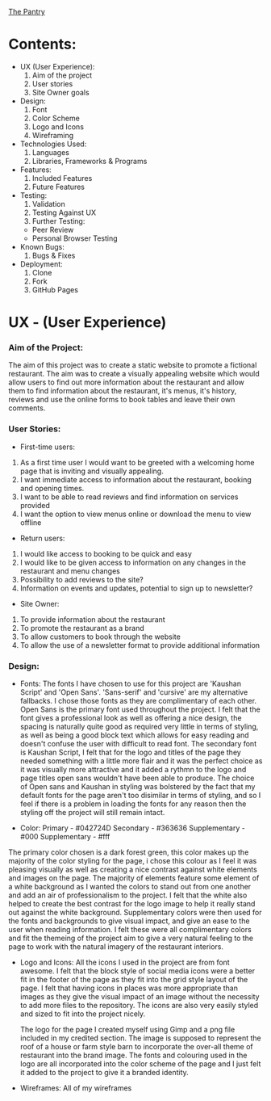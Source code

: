 [The Pantry](https://mckenziemaude.github.io/the-pantry-project/)
 # Contents:
  * UX (User Experience):
    1. Aim of the project
    2. User stories
    3. Site Owner goals
  * Design:
    1. Font
    2. Color Scheme
    3. Logo and Icons
    4. Wireframing
  * Technologies Used:
    1. Languages
    2. Libraries, Frameworks & Programs
  * Features:
    1. Included Features
    2. Future Features
  * Testing:
    1. Validation
    2. Testing Against UX
    3. Further Testing:
      * Peer Review
      * Personal Browser Testing
  * Known Bugs:
    1. Bugs & Fixes
  * Deployment:
    1. Clone
    2. Fork
    3. GitHub Pages

# UX - (User Experience)
### Aim of the Project:
The aim of this project was to create a static website to promote a fictional restaurant. 
The aim was to create a visually appealing website which would allow users to find out more information about the restaurant and allow them to find information about the restaurant,
 it's menus, it's history, reviews and use the online forms to book tables and leave their own comments.
### User Stories:
* First-time users:
 1. As a first time user I would want to be greeted with a welcoming home page that is inviting and visually appealing.
 2. I want immediate access to information about the restaurant, booking and opening times.
 3.	I want to be able to read reviews and find information on services provided
 4.	I want the option to view menus online or download the menu to view offline
* Return users:
 1.	I would like access to booking to be quick and easy
 2.	I would like to be given access to information on any changes in the restaurant and menu changes
 3.	Possibility to add reviews to the site?
 4.	Information on events and updates, potential to sign up to newsletter?
* Site Owner:
 1. To provide information about the restaurant
 2. To promote the restaurant as a brand
 3. To allow customers to book through the website
 4. To allow the use of a newsletter format to provide additional information
### Design:
  * Fonts:
The fonts I have chosen to use for this project are 'Kaushan Script' and 'Open Sans'.
'Sans-serif' and 'cursive' are my alternative fallbacks.
I chose those fonts as they are complimentary of each other. Open Sans is the primary font used throughout the project. I felt that the font gives a professional look as well as offering a nice design, the spacing is naturally quite good as required very little in terms of styling, as well as being a good block text which allows for easy reading and doesn't confuse the user with difficult to read font.
The secondary font is Kaushan Script, I felt that for the logo and titles of the page they needed something with a little more flair and it was the perfect choice as it was visually more attractive and it added a rythmn to the logo and page titles open sans wouldn't have been able to produce.
The choice of Open sans and Kaushan in styling was bolstered by the fact that my default fonts for the page aren't too disimilar in terms of styling, and so I feel if there is a problem in loading the fonts for any reason then the styling off the project will still remain intact.

  * Color:
  Primary - #042724D
  Secondary - #363636
  Supplementary - #000
  Supplementary - #fff

  The primary color chosen is a dark forest green, this color makes up the majority of the color styling for the page, i chose this colour as I feel it was pleasing visually as well as creating a nice contrast against white elements and images on the page.
  The majority of elements feature some element of a white background as I wanted the colors to stand out from one another and add an air of professionalism to the project. I felt that the white also helped to create the best contrast for the logo image to help it really stand out against the white background.
  Supplementary colors were then used for the fonts and backgrounds to give visual impact, and give an ease to the user when reading information.
  I felt these were all complimentary colors and fit the themeing of the project aim to give a very natural feeling to the page to work with the natural imagery of the restaurant interiors.

* Logo and Icons:
  All the icons I used in the project are from font awesome. I felt that the block style of social media icons were a better fit in the footer of the page as they fit into the grid style layout of the page.
  I felt that having icons in places was more appropriate than images as they give the visual impact of an image without the necessity to add more files to the repository. The icons are also very easily styled and sized to fit into the project nicely.

  The logo for the page I created myself using Gimp and a png file included in my credited section. The image is supposed to represent the roof of a house or farm style barn to incorporate the over-all theme of restaurant into the brand image.
  The fonts and colouring used in the logo are all incorporated into the color scheme of the page and I just felt it added to the project to give it a branded identity.

* Wireframes:
  All of my wireframes 